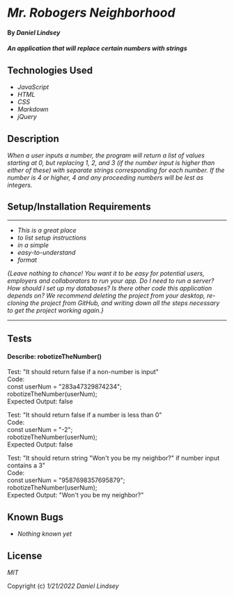# _Mr. Robogers Neighborhood_

#### By _**Daniel Lindsey**_

#### _An application that will replace certain numbers with strings_

## Technologies Used

* _JavaScript_
* _HTML_
* _CSS_
* _Markdown_
* _jQuery_

## Description

_When a user inputs a number, the program will return a list of values starting at 0, but replacing 1, 2, and 3 (if the number input is higher than either of these) with separate strings corresponding for each number. If the number is 4 or higher, 4 and any proceeding numbers will be lest as integers._

## Setup/Installation Requirements
---

* _This is a great place_
* _to list setup instructions_
* _in a simple_
* _easy-to-understand_
* _format_

_{Leave nothing to chance! You want it to be easy for potential users, employers and collaborators to run your app. Do I need to run a server? How should I set up my databases? Is there other code this application depends on? We recommend deleting the project from your desktop, re-cloning the project from GitHub, and writing down all the steps necessary to get the project working again.}_

---
## Tests

#### Describe: robotizeTheNumber()

Test: "It should return false if a non-number is input"  
Code:  
const userNum = "283a47329874234";  
robotizeTheNumber(userNum);  
Expected Output: false  
  
  
Test: "It should return false if a number is less than 0"  
Code:  
const userNum = "-2";  
robotizeTheNumber(userNum);  
Expected Output: false  
  
  
Test: "It should return string "Won't you be my neighbor?" if number input contains a 3"  
Code:  
const userNum = "9587698357695879";  
robotizeTheNumber(userNum);  
Expected Output: "Won't you be my neighbor?"  

## Known Bugs

* _Nothing known yet_

## License

_MIT_

Copyright (c) _1/21/2022_ _Daniel Lindsey_